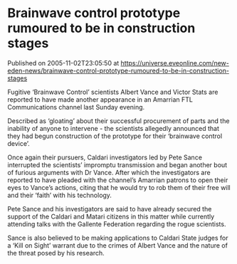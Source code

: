 # Brainwave control prototype rumoured to be in construction stages
Published on 2005-11-02T23:05:50 at https://universe.eveonline.com/new-eden-news/brainwave-control-prototype-rumoured-to-be-in-construction-stages

Fugitive ‘Brainwave Control’ scientists Albert Vance and Victor Stats are reported to have made another appearance in an Amarrian FTL Communications channel last Sunday evening.   
  
Described as ‘gloating’ about their successful procurement of parts and the inability of anyone to intervene - the scientists allegedly announced that they had begun construction of the prototype for their ‘brainwave control device’.   
  
Once again their pursuers, Caldari investigators led by Pete Sance interrupted the scientists’ impromptu transmission and began another bout of furious arguments with Dr Vance. After which the investigators are reported to have pleaded with the channel’s Amarrian patrons to open their eyes to Vance’s actions, citing that he would try to rob them of their free will and their ‘faith’ with his technology.   
  
Pete Sance and his investigators are said to have already secured the support of the Caldari and Matari citizens in this matter while currently attending talks with the Gallente Federation regarding the rogue scientists.   
  
Sance is also believed to be making applications to Caldari State judges for a ‘Kill on Sight’ warrant due to the crimes of Albert Vance and the nature of the threat posed by his research.

